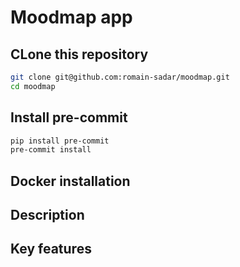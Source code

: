 # Moodmap app

## CLone this repository

```bash
git clone git@github.com:romain-sadar/moodmap.git
cd moodmap
```
## Install pre-commit

```bash
pip install pre-commit
pre-commit install
```

## Docker installation


## Description

## Key features
